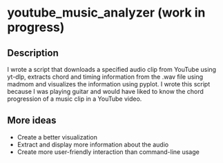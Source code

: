 # youtube_music_analyzer (work in progress)

## Description
I wrote a script that downloads a specified audio clip from YouTube using yt-dlp, extracts chord and timing information from the .wav file using madmom and visualizes the information using pyplot. I wrote this script because I was playing guitar and would have liked to know the chord progression of a music clip in a YouTube video. 

## More ideas
- Create a better visualization
- Extract and display more information about the audio
- Create more user-friendly interaction than command-line usage
